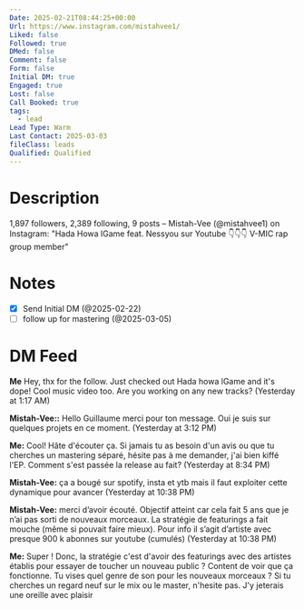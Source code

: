 ```yaml
---
Date: 2025-02-21T08:44:25+00:00
Url: https://www.instagram.com/mistahvee1/
Liked: false
Followed: true
DMed: false
Comment: false
Form: false
Initial DM: true
Engaged: true
Lost: false
Call Booked: true
tags:
  - lead
Lead Type: Warm
Last Contact: 2025-03-03
fileClass: leads
Qualified: Qualified
---
```

# Description
1,897 followers, 2,389 following, 9 posts – Mistah-Vee (@mistahvee1) on Instagram: "Hada Howa lGame feat. Nessyou sur Youtube 👇👇👇
V-MIC rap group member"
# Notes
- [x] Send Initial DM (@2025-02-22)
- [ ] follow up for mastering (@2025-03-05)
# DM Feed

**Me** Hey, thx for the follow. Just checked out Hada howa lGame and it's dope! Cool music video too. Are you working on any new tracks? (Yesterday at 1:17 AM)

**Mistah-Vee::** Hello Guillaume merci pour ton message. Oui je suis sur quelques projets en ce moment. (Yesterday at 3:12 PM)

**Me:** Cool! Hâte d'écouter ça. Si jamais tu as besoin d'un avis ou que tu cherches un mastering séparé, hésite pas à me demander, j'ai bien kiffé l'EP. Comment s'est passée la release au fait? (Yesterday at 8:34 PM)

**Mistah-Vee:** ça a bougé sur spotify, insta et ytb mais il faut exploiter cette dynamique pour avancer (Yesterday at 10:38 PM)

**Mistah-Vee:** merci d’avoir écouté. Objectif atteint car cela fait 5 ans que je n’ai pas sorti de nouveaux morceaux. La stratégie de featurings a fait mouche (même si pouvait faire mieux). Pour info il s’agit d’artiste avec presque 900 k abonnes sur youtube (cumulés) (Yesterday at 10:38 PM)

**Me:** Super ! Donc, la stratégie c'est d'avoir des featurings avec des artistes établis pour essayer de toucher un nouveau public ? Content de voir que ça fonctionne. Tu vises quel genre de son pour les nouveaux morceaux ? Si tu cherches un regard neuf sur le mix ou le master, n'hesite pas. J'y jeterais une oreille avec plaisir
